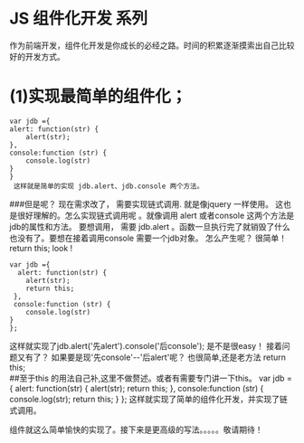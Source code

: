 
# JS 组件化开发 系列
作为前端开发，组件化开发是你成长的必经之路。时间的积累逐渐摸索出自己比较好的开发方式。
# (1)实现最简单的组件化；
    var jdb ={
    alert: function(str) {
        alert(str);
    },
    console:function (str) {
        console.log(str)
    }
    }
     这样就是简单的实现 jdb.alert、jdb.console 两个方法。
   ###但是呢？
   现在需求改了，  需要实现链式调用. 就是像jquery    一样使用。
    这也是很好理解的。怎么实现链式调用呢 。就像调用       alert 或者console 这两个方法是jdb的属性和方法。
       要想调用， 需要 jdb.alert  。函数一旦执行完了就销毁了什么也没有了。要想在接着调用console 需要一个jdb对象。
怎么产生呢？
    很简单！return this;   look !

    var jdb ={
      alert: function(str) {
        alert(str);
        return this;
     },
     console:function (str) {
        console.log(str)
    }
    };
  这样就实现了jdb.alert('先alert').console('后console');
    是不是很easy！
    接着问题又有了？
    如果要是现'先console'--'后alert'呢？
    也很简单,还是老方法   return this;  
   ##至于this 的用法自己补,这里不做赘述。或者有需要专门讲一下this。
     var jdb ={
       alert: function(str) {
         alert(str);
        return this;
      },
      console:function (str) {
        console.log(str);
        return this;
      }
      };
    这样就实现了简单的组件化开发，并实现了链式调用。

  组件就这么简单愉快的实现了。接下来是更高级的写法。。。。。敬请期待！


